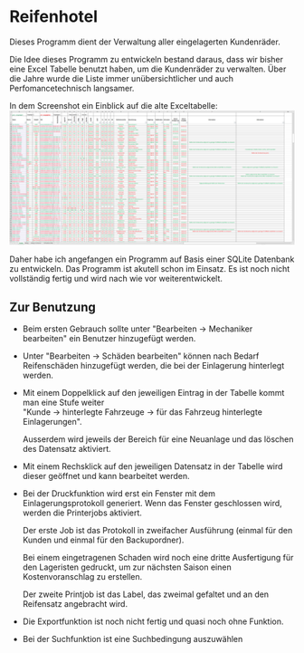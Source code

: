
# Reifenhotel

Dieses Programm dient der Verwaltung aller eingelagerten Kundenräder.

Die Idee dieses Programm zu entwickeln bestand daraus, dass wir bisher eine Excel Tabelle benutzt haben,
um die Kundenräder zu verwalten. Über die Jahre wurde die Liste immer unübersichtlicher und auch Perfomancetechnisch
langsamer.

In dem Screenshot ein Einblick auf die alte Exceltabelle:
![App Screenshot](https://github.com/DennisSchwefelbauer/Reifenhotel/blob/main/README/Reifenhotel.png)

Daher habe ich angefangen ein Programm auf Basis einer SQLite Datenbank zu entwickeln. Das Programm ist akutell schon im Einsatz.
Es ist noch nicht vollständig fertig und wird nach wie vor weiterentwickelt.


## Zur Benutzung
* Beim ersten Gebrauch sollte unter "Bearbeiten -> Mechaniker bearbeiten" ein Benutzer hinzugefügt werden.

* Unter "Bearbeiten -> Schäden bearbeiten" können nach Bedarf Reifenschäden hinzugefügt werden, die bei der Einlagerung hinterlegt werden.

* Mit einem Doppelklick auf den jeweiligen Eintrag in der Tabelle kommt man eine Stufe weiter  
    "Kunde -> hinterlegte Fahrzeuge -> für das Fahrzeug hinterlegte Einlagerungen". 

    Ausserdem wird jeweils der Bereich für eine Neuanlage und das löschen des Datensatz aktiviert.
* Mit einem Rechsklick auf den jeweiligen Datensatz in der Tabelle wird dieser geöffnet und kann bearbeitet werden.

* Bei der Druckfunktion wird erst ein Fenster mit dem Einlagerungsprotokoll generiert. Wenn das Fenster geschlossen wird, werden die Printerjobs aktiviert.
    
    Der erste Job ist das Protokoll in zweifacher Ausführung (einmal für den Kunden und einmal für den Backupordner). 
    
    Bei einem eingetragenen Schaden wird noch eine dritte Ausfertigung für den Lageristen gedruckt, um zur nächsten Saison einen Kostenvoranschlag zu erstellen.

    Der zweite Printjob ist das Label, das zweimal gefaltet und an den Reifensatz angebracht wird.

* Die Exportfunktion ist noch nicht fertig und quasi noch ohne Funktion.

* Bei der Suchfunktion ist eine Suchbedingung auszuwählen


